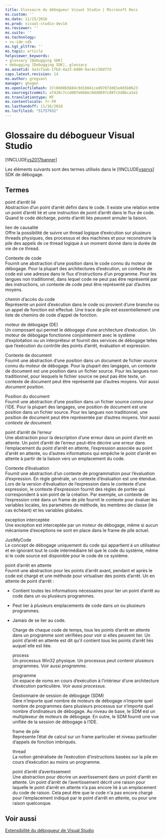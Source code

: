 ```yaml
---
title: Glossaire du débogueur Visual Studio | Microsoft Docs
ms.custom: ''
ms.date: 11/15/2016
ms.prod: visual-studio-dev14
ms.reviewer: ''
ms.suite: ''
ms.technology:
- vs-ide-sdk
ms.tgt_pltfrm: ''
ms.topic: article
helpviewer_keywords:
- glossary [Debugging SDK]
- debugging [Debugging SDK], glossary
ms.assetid: 4a2cfaab-1fbd-4a23-bd00-9ac4cc50d7fd
caps.latest.revision: 14
ms.author: gregvanl
manager: ghogen
ms.openlocfilehash: 37c0608b5684c9d16041ce89707dd81e665b0623
ms.sourcegitcommit: af428c7ccd007e668ec0dd8697c88fc5d8bca1e2
ms.translationtype: MT
ms.contentlocale: fr-FR
ms.lasthandoff: 11/16/2018
ms.locfileid: "51757932"
---
```

# <a name="visual-studio-debugger-glossary"></a>Glossaire du débogueur Visual Studio
[!INCLUDE[vs2017banner](../../../includes/vs2017banner.md)]

Les éléments suivants sont des termes utilisés dans le [!INCLUDE[vsprvs](../../../includes/vsprvs-md.md)] SDK de débogage.  
  
## <a name="terms"></a>Termes  
 point d’arrêt lié  
 Abstraction d’un point d’arrêt défini dans le code. Il existe une relation entre un point d’arrêt lié et une instruction de point d’arrêt dans le flux de code. Quand le code décharge, points d’arrêt liés peuvent annuler la liaison.  
  
 lien de causalité  
 Offre la possibilité de suivre un thread logique d’exécution sur plusieurs threads physiques, des processus et des machines et pour reconstruire la pile des appels de ce thread logique à un moment donné dans la durée de vie de ce thread.  
  
 Contexte de code  
 Fournit une abstraction d’une position dans le code connu du moteur de débogage. Pour la plupart des architectures d’exécution, un contexte de code est une adresse dans le flux d’instructions d’un programme. Pour les langues non traditionnel, dans lequel code ne peut pas être représenté par des instructions, un contexte de code peut être représenté par d’autres moyens.  
  
 chemin d’accès du code  
 Représente un point d’exécution dans le code où provient d’une branche ou un appel de fonction est effectué. Une trace de pile est essentiellement une liste de chemins de code d’appel de fonction.  
  
 moteur de débogage (DE)  
 Un composant qui permet le débogage d’une architecture d’exécution. Un moteur de débogage fonctionne conjointement avec le système d’exploitation ou un interpréteur et fournit des services de débogage telles que l’exécution du contrôle des points d’arrêt, évaluation et expression.  
  
 Contexte de document  
 Fournit une abstraction d’une position dans un document de fichier source connu du moteur de débogage. Pour la plupart des langages, un contexte de document est une position dans un fichier source. Pour les langues non traditionnel, pour lesquels le fichier source ne peut pas être texte, un contexte de document peut être représenté par d’autres moyens. Voir aussi *document position*.  
  
 Position du document  
 Fournit une abstraction d’une position dans un fichier source connu pour l’IDE. Pour la plupart des langages, une position de document est une position dans un fichier source. Pour les langues non traditionnel, une position de document peut être représentée par d’autres moyens. Voir aussi *contexte de document*.  
  
 point d’arrêt de l’erreur  
 Une abstraction pour la description d’une erreur dans un point d’arrêt en attente. Un point d’arrêt de l’erreur peut-être décrire une erreur dans l’emplacement du point d’arrêt en attente, l’expression associée au point d’arrêt en attente, ou d’autres informations qui empêche le point d’arrêt en attente à partir de la liaison vers un emplacement du code.  
  
 Contexte d’évaluation  
 Fournit une abstraction d’un contexte de programmation pour l’évaluation d’expression. En règle générale, un contexte d’évaluation est une étendue. Lors de la version d’évaluation de l’expression dans le contexte d’une expression, le contexte d’expression fournit des règles de portée qui correspondent à son point de la création. Par exemple, un contexte de l’expression créé dans un frame de pile fournit le contexte pour évaluer les variables locales, les paramètres de méthode, les membres de classe (le cas échéant) et les variables globales.  
  
 exception interceptée  
 Une exception est interceptée par un moteur de débogage, même si aucun mécanisme d’exceptions ne sont en place dans le frame de pile actuel.  
  
 JustMyCode  
 Le concept de débogage uniquement du code qui appartient à un utilisateur et en ignorant tout le code intermédiaire tel que le code du système, même si le code source est disponible pour le code de ce système.  
  
 point d’arrêt en attente  
 Fournit une abstraction pour les points d’arrêt avant, pendant et après le code est chargé et une méthode pour virtualiser des points d’arrêt. Un en attente de point d’arrêt :  
  
- Contient toutes les informations nécessaires pour lier un point d’arrêt au code dans un ou plusieurs programmes.  
  
- Peut lier à plusieurs emplacements de code dans un ou plusieurs programmes.  
  
- Jamais de se lier au code.  
  
  Charge de chaque code de temps, tous les points d’arrêt en attente dans un programme sont vérifiées pour voir si elles peuvent lier. Un point d’arrêt en attente est dit qu’il contient tous les points d’arrêt liés auquel elle est liée.  
  
  process  
  Un processus Win32 physique. Un processus peut contenir plusieurs programmes. Voir aussi *programme*.  
  
  programme  
  Un espace de noms en cours d’exécution à l’intérieur d’une architecture d’exécution particulière. Voir aussi *processus*.  
  
  Gestionnaire de session de débogage (SDM)  
  Gère n’importe quel nombre de moteurs de débogage n’importe quel nombre de programmes dans plusieurs processus sur n’importe quel nombre d’ordinateurs de débogage. Au niveau de base, le SDM est un multiplexeur de moteurs de débogage. En outre, le SDM fournit une vue unifiée de la session de débogage à l’IDE.  
  
  frame de pile  
  Représente l’état de calcul sur un frame particulier et niveau particulier d’appels de fonction imbriqués.  
  
  thread  
  La notion généralisée de l’exécution d’instructions basées sur la pile en cours d’exécution au moins un programme.  
  
  point d’arrêt d’avertissement  
  Une abstraction pour décrire un avertissement dans un point d’arrêt en attente. Un point d’arrêt de l’avertissement décrit une raison pour laquelle le point d’arrêt en attente n’a pas encore lié à un emplacement du code de raison. Cela peut être que le code n'a pas encore chargé pour l’emplacement indiqué par le point d’arrêt en attente, ou pour une raison quelconque.  
  
## <a name="see-also"></a>Voir aussi  
 [Extensibilité du débogueur de Visual Studio](../../../extensibility/debugger/visual-studio-debugger-extensibility.md)

